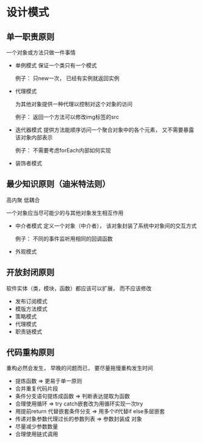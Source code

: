 # 设计模式

## 单一职责原则

一个对象或方法只做一件事情

* 单例模式
    保证一个类只有一个模式

    例子： 只new一次， 已经有实例就返回实例

* 代理模式

    为其他对象提供一种代理以控制对这个对象的访问

    例子： 返回一个方法可以修改img标签的src

* 迭代器模式
    提供方法能顺序访问一个聚合对象中的各个元素， 又不需要暴露该对象内部表示

    例子： 不需要考虑forEach内部如何实现

* 装饰者模式

## 最少知识原则（迪米特法则）

高内聚 低耦合

一个对象应当尽可能少的与其他对象发生相互作用

* 中介者模式
    定义一个对象（中介者）， 该对象封装了系统中对象间的交互方式

    例子： 不同的事件监听用相同的回调函数

* 外观模式

## 开放封闭原则

软件实体（类，模块，函数）都应该可以扩展， 而不应该修改

* 发布订阅模式
* 模版方法模式
* 策略模式
* 代理模式
* 职责链模式

## 代码重构原则

重构必然会发生， 早晚的问题而已， 要尽量拖慢重构发生时间

* 提炼函数  => 更易于单一原则
* 合并重复代码片段
* 条件分支语句提炼成函数 => 判断表达提取为函数
* 合理使用循环 => try catch嵌套改为用循环实现一次try
* 用提前return 代替嵌套条件分支 => 用多个if代替if else多层嵌套
* 传递对象参数代理过长的参数列表  => 参数封装成 对象
* 尽量减少参数数量
* 合理使用链式调用  
